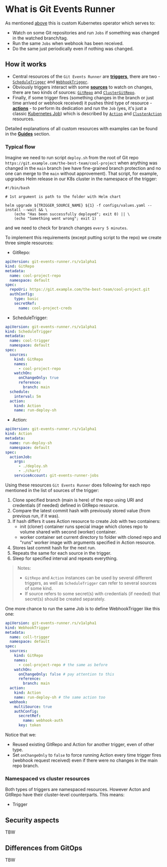 # What is Git Events Runner

As mentioned [above](../index.md#briefly) this is custom Kubernetes operator which serves to:

* Watch on some Git repositories and run `Jobs` if something was changed in the watched branch/tag.
* Run the same `Jobs` when webhook has been received.
* Do the same just periodically even if nothing was changed.

## How it works

- Central resources of the `Git Events Runner` are [**triggers**](../resources/triggers.md), there are two - [`ScheduleTrigger`](../resources/triggers.md#scheduletrigger) and [`WebhookTrigger`](../resources/triggers.md#webhooktrigger).
- Obviously triggers interact with some [**sources**](../resources/sources.md) to watch on changes, there are two kinds of sources: [`GitRepo`](../resources/sources.md#gitrepo) and [`ClusterGitRepo`](../resources/sources.md#clustergitrepo).
- Finally, if some trigger fires (something changes in the branch or just time arrived or webhook received) it pushes third type of resource - [**actions**](../resources/actions.md) - to perform its dedication and run the `Job` (yes, it's just a classic [Kubernetes Job](https://kubernetes.io/docs/concepts/workloads/controllers/job/)) which is described by [`Action`](../resources/actions.md#action) and [`ClusterAction`](../resources/actions.md#clusteraction) resources.

Detailed explanations of all custom resources with examples can be found in the [**Guides**](../guides/concepts.md) section.

### Typical flow

Imagine we need to run script `deploy.sh` from the root of Git repo `https://git.example.com/the-best-team/cool-project` when anything was changed in the `main` branch (we have fine-grained branch protection and no one can merge to the `main` without approvement). That script, for example, upgrades Helm release in our K8s cluster in the namespace of the trigger:

```shell
#!/bin/bash

# 1st argument is path to the folder with Helm chart

helm upgrade ${TRIGGER_SOURCE_NAME} ${1} -f configs/values.yaml --install --wait && \
    (echo "Has been successfully deployed"; exit 0) || \
    (echo "Something went wrong"; exit 1)
```
and we need to check for branch changes `every 5 minutes`.

To implement this requirements (except putting script to the repo) we create three simple resources:

* GitRepo:
```yaml
apiVersion: git-events-runner.rs/v1alpha1
kind: GitRepo
metadata:
  name: cool-project-repo
  namespace: default
spec:
  repoUri: https://git.example.com/the-best-team/cool-project.git
  authConfig:
    type: basic
    secretRef:
      name: cool-project-creds
```
* ScheduleTrigger:
```yaml
apiVersion: git-events-runner.rs/v1alpha1
kind: ScheduleTrigger
metadata:
  name: cool-trigger
  namespace: default
spec:
  sources:
    kind: GitRepo
    names:
      - cool-project-repo
    watchOn:
      onChangeOnly: true
      reference:
        branch: main
  schedule:
    interval: 5m
  action:
    kind: Action
    name: run-deploy-sh
```
* Action:
```yaml
apiVersion: git-events-runner.rs/v1alpha1
kind: Action
metadata:
  name: run-deploy-sh
  namespace: default
spec:
  actionJob:
    args:
      - ./deploy.sh
      - ./chart/
    serviceAccount: git-events-runner-jobs
```

Using these resources `Git Events Runner` does following for each repo mentioned in the list of sources of the trigger:

1. Clone specified branch (main is here) of the repo using URI and credentials (if needed) defined in GitRepo resource.
2. Compare the latest commit hash with previously stored value (from previous run, if it was).
3. If hash differs it uses Action resource to create Job with two containers:
      * init (cloner) container runs special image which clones repo to volume shared with second (worker) container.
      * worker container set current directory to folder with cloned repo and "runs" worker image with arguments specified in Action resource.
4. Stores last commit hash for the next run.
5. Repeats the same for each source in the trigger.
6. Sleep for specified interval and repeats everything.

> Notes:
>
> - `GitRepo` and `Action` instances can be used by several different triggers, as well as `ScheduleTrigger` can refer to several sources of some kind.
> - If source refers to some secret(s) with credentials (if needed) that secret(s) should be created separately.

One more chance to run the same Job is to define WebhookTrigger like this one:

```yaml
apiVersion: git-events-runner.rs/v1alpha1
kind: WebhookTrigger
metadata:
  name: coll-trigger
  namespace: default
spec:
  sources:
    kind: GitRepo
    names:
      - cool-project-repo # the same as before
    watchOn:
      onChangeOnly: false # pay attention to this
      reference:
        branch: main
  action:
    kind: Action
    name: run-deploy-sh # the same action too
  webhook:
    multiSource: true
    authConfig:
      secretRef:
        name: webhook-auth
      key: token
```

Notice that we:

* Reused existing GitRepo and Action for another trigger, even of other type.
* Set `onChangeOnly` to `false` to force running Action every time trigger fires (webhook request received) even if there were no changes in the main repo branch.

### Namespaced vs cluster resources

Both types of triggers are namespaced resources. However Acton and GitRepo have their cluster-level counterparts. This means:

* Trigger

## Security aspects

TBW

## Differences from GitOps

TBW
